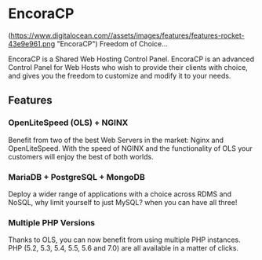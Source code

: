 # EncoraCP
(https://www.digitalocean.com//assets/images/features/features-rocket-43e9e961.png "EncoraCP")
Freedom of Choice...

EncoraCP is a Shared Web Hosting Control Panel. EncoraCP is an advanced Control Panel for Web Hosts who wish to provide their clients with choice, and gives you the freedom to customize and modify it to your needs.

Features
------

### OpenLiteSpeed (OLS) + NGINX
Benefit from two of the best Web Servers in the market: Nginx and OpenLiteSpeed. With the speed of NGINX and the functionality of OLS your customers will enjoy the best of both worlds.

### MariaDB + PostgreSQL + MongoDB
Deploy a wider range of applications with a choice across RDMS and NoSQL, why limit yourself to just MySQL? when you can have all three!

### Multiple PHP Versions
Thanks to OLS, you can now benefit from using multiple PHP instances. PHP (5.2, 5.3, 5.4, 5.5, 5.6 and 7.0) are all available in a matter of clicks.

